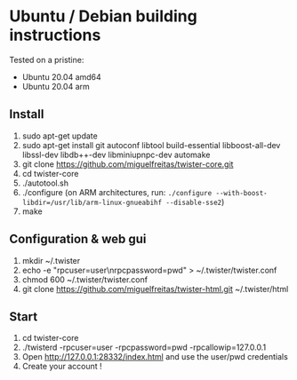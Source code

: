 # Ubuntu / Debian building instructions

Tested on a pristine:
 - Ubuntu 20.04 amd64
 - Ubuntu 20.04 arm

## Install

1. sudo apt-get update
1. sudo apt-get install git autoconf libtool build-essential libboost-all-dev libssl-dev libdb++-dev libminiupnpc-dev automake
1. git clone https://github.com/miguelfreitas/twister-core.git
1. cd twister-core
1. ./autotool.sh
1. ./configure (on ARM architectures, run: `./configure --with-boost-libdir=/usr/lib/arm-linux-gnueabihf --disable-sse2`)
1. make

## Configuration & web gui

1. mkdir ~/.twister
1. echo -e "rpcuser=user\nrpcpassword=pwd" > ~/.twister/twister.conf
1. chmod 600 ~/.twister/twister.conf
1. git clone https://github.com/miguelfreitas/twister-html.git ~/.twister/html

## Start

1. cd twister-core
1. ./twisterd -rpcuser=user -rpcpassword=pwd -rpcallowip=127.0.0.1
1. Open http://127.0.0.1:28332/index.html and use the user/pwd credentials
1. Create your account !
